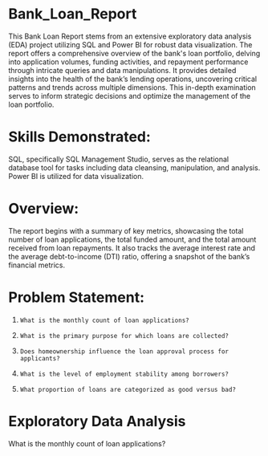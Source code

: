 # Bank_Loan_Report
 This Bank Loan Report stems from an extensive exploratory data analysis (EDA) project utilizing SQL and Power BI for robust data visualization. The report offers a 
 comprehensive overview of the bank's loan portfolio, delving into application volumes, funding activities, and repayment performance through intricate queries and data 
 manipulations. It provides detailed insights into the health of the bank’s lending operations, uncovering critical patterns and trends across multiple dimensions. This 
 in-depth examination serves to inform strategic decisions and optimize the management of the loan portfolio.

# Skills Demonstrated:
  SQL, specifically SQL Management Studio, serves as the relational database tool for tasks including data cleansing, manipulation, and analysis. Power BI is utilized      for data visualization.

  # Overview:
The report begins with a summary of key metrics, showcasing the total number of loan applications, the total funded amount, and the total amount received from loan repayments. It also tracks the average interest rate and the average debt-to-income (DTI) ratio, offering a snapshot of the bank’s financial metrics.
 
# Problem Statement:
  1.     What is the monthly count of loan applications?
  2.     What is the primary purpose for which loans are collected?
  3.     Does homeownership influence the loan approval process for applicants?
  4.     What is the level of employment stability among borrowers?
  5.     What proportion of loans are categorized as good versus bad?
# Exploratory Data Analysis
What is the monthly count of loan applications?

